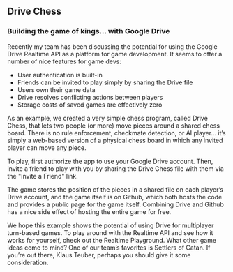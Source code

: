 ## Drive Chess
### Building the game of kings... with Google Drive


Recently my team has been discussing the potential for using the Google Drive Realtime API as a platform for game development. It seems to offer a number of nice features for game devs:

* User authentication is built-in
* Friends can be invited to play simply by sharing the Drive file
* Users own their game data
* Drive resolves conflicting actions between players
* Storage costs of saved games are effectively zero

As an example, we created a very simple chess program, called Drive Chess, that lets two people (or more) move pieces around a shared chess board. There is no rule enforcement, checkmate detection, or AI player... it’s simply a web-based version of a physical chess board in which any invited player can move any piece.


To play, first authorize the app to use your Google Drive account. Then, invite a friend to play with you by sharing the Drive Chess file with them via the "Invite a Friend" link.

The game stores the position of the pieces in a shared file on each player’s Drive account, and the game itself is on Github, which both hosts the code and provides a public page for the game itself. Combining Drive and Github has a nice side effect of hosting the entire game for free.

We hope this example shows the potential of using Drive for multiplayer turn-based games. To play around with the Realtime API and see how it works for yourself, check out the Realtime Playground. What other game ideas come to mind? One of our team’s favorites is Settlers of Catan. If you’re out there, Klaus Teuber, perhaps you should give it some consideration.


